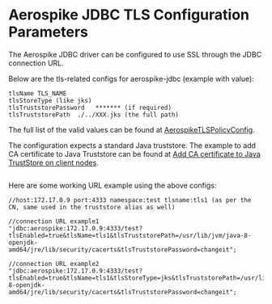 # Aerospike JDBC TLS Configuration Parameters

The Aerospike JDBC driver can be configured to use SSL through the JDBC connection URL. 

Below are the tls-related configs for aerospike-jdbc (example with value):
```tlsEnabled true
tlsName TLS_NAME
tlsStoreType (like jks)
tlsTruststorePassword   ******* (if required)
tlsTruststorePath  ./../XXX.jks (the full path)
```
The full list of the valid values can be found at [AerospikeTLSPolicyConfig](https://github.com/aerospike/aerospike-jdbc/blob/main/src/main/java/com/aerospike/jdbc/tls/AerospikeTLSPolicyConfig.java).

The configuration expects a standard Java truststore. The example to add CA certificate to Java Truststore can be found at [Add CA certificate to Java TrustStore on client nodes](https://docs.aerospike.com/server/operations/configure/network/tls/mtls_java#add-ca-certificate-to-java-truststore-on-client-nodes).

```keytool -import -alias tls1 -file /etc/aerospike/ssl/tls1/cert.pem -keystore //usr/lib/jvm/java-8-openjdk-amd64/jre/lib/security/cacerts -storePass changeit
```
Here are some working URL example using the above configs:

```//aerospike server detail
//host:172.17.0.9 port:4333 namespace:test tlsname:tls1 (as per the CN, same used in the truststore alias as well)

//connection URL example1
"jdbc:aerospike:172.17.0.9:4333/test?tlsEnabled=true&tlsName=tls1&tlsTruststorePath=/usr/lib/jvm/java-8-openjdk-amd64/jre/lib/security/cacerts&tlsTruststorePassword=changeit";

//connection URL example2
"jdbc:aerospike:172.17.0.9:4333/test?tlsEnabled=true&tlsName=tls1&tlsStoreType=jks&tlsTruststorePath=/usr/lib/jvm/java-8-openjdk-amd64/jre/lib/security/cacerts&tlsTruststorePassword=changeit";
```
